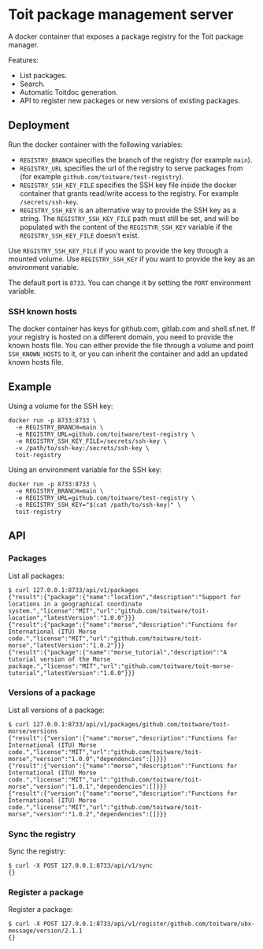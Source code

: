 # Toit package management server

A docker container that exposes a package registry for the Toit package manager.

Features:
- List packages.
- Search.
- Automatic Toitdoc generation.
- API to register new packages or new versions of existing packages.

## Deployment

Run the docker container with the following variables:
- `REGISTRY_BRANCH` specifies the branch of the registry (for example `main`).
- `REGISTRY_URL` specifies the url of the registry to serve packages from (for
  example `github.com/toitware/test-registry`).
- `REGISTRY_SSH_KEY_FILE` specifies the SSH key file inside the docker container
  that grants read/write access to the registry. For example `/secrets/ssh-key`.
- `REGISTRY_SSH_KEY` is an alternative way to provide the SSH key as a string.
  The `REGISTRY_SSH_KEY_FILE` path must still be set, and will be populated with
  the content of the `REGISTYR_SSH_KEY` variable if the `REGISTRY_SSH_KEY_FILE`
  doesn't exist.

Use `REGISTRY_SSH_KEY_FILE` if you want to provide the key through a mounted volume.
Use `REGISTRY_SSH_KEY` if you want to provide the key as an environment variable.

The default port is `8733`. You can change it by setting the `PORT` environment variable.

### SSH known hosts

The docker container has keys for github.com, gitlab.com and shell.sf.net. If your
registry is hosted on a different domain, you need to provide the known hosts file.
You can either provide the file through a volume and point `SSH_KNOWN_HOSTS` to it,
or you can inherit the container and add an updated known hosts file.

## Example

Using a volume for the SSH key:

```shell
docker run -p 8733:8733 \
  -e REGISTRY_BRANCH=main \
  -e REGISTRY_URL=github.com/toitware/test-registry \
  -e REGISTRY_SSH_KEY_FILE=/secrets/ssh-key \
  -v /path/to/ssh-key:/secrets/ssh-key \
  toit-registry
```

Using an environment variable for the SSH key:

```shell
docker run -p 8733:8733 \
  -e REGISTRY_BRANCH=main \
  -e REGISTRY_URL=github.com/toitware/test-registry \
  -e REGISTRY_SSH_KEY="$(cat /path/to/ssh-key)" \
  toit-registry
```

## API

### Packages

List all packages:
```
$ curl 127.0.0.1:8733/api/v1/packages
{"result":{"package":{"name":"location","description":"Support for locations in a geographical coordinate system.","license":"MIT","url":"github.com/toitware/toit-location","latestVersion":"1.0.0"}}}
{"result":{"package":{"name":"morse","description":"Functions for International (ITU) Morse code.","license":"MIT","url":"github.com/toitware/toit-morse","latestVersion":"1.0.2"}}}
{"result":{"package":{"name":"morse_tutorial","description":"A tutorial version of the Morse package.","license":"MIT","url":"github.com/toitware/toit-morse-tutorial","latestVersion":"1.0.0"}}}
```

### Versions of a package

List all versions of a package:
```
$ curl 127.0.0.1:8733/api/v1/packages/github.com/toitware/toit-morse/versions
{"result":{"version":{"name":"morse","description":"Functions for International (ITU) Morse code.","license":"MIT","url":"github.com/toitware/toit-morse","version":"1.0.0","dependencies":[]}}}
{"result":{"version":{"name":"morse","description":"Functions for International (ITU) Morse code.","license":"MIT","url":"github.com/toitware/toit-morse","version":"1.0.1","dependencies":[]}}}
{"result":{"version":{"name":"morse","description":"Functions for International (ITU) Morse code.","license":"MIT","url":"github.com/toitware/toit-morse","version":"1.0.2","dependencies":[]}}}
```

### Sync the registry

Sync the registry:
```
$ curl -X POST 127.0.0.1:8733/api/v1/sync
{}
```

### Register a package

Register a package:
```
$ curl -X POST 127.0.0.1:8733/api/v1/register/github.com/toitware/ubx-message/version/2.1.1
{}
```
